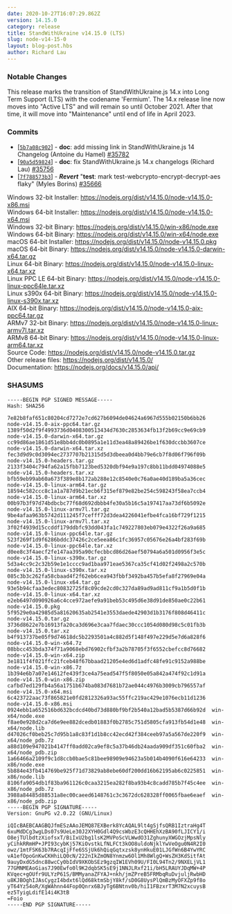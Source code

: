 ```yaml
---
date: 2020-10-27T16:07:29.862Z
version: 14.15.0
category: release
title: StandWithUkraine v14.15.0 (LTS)
slug: node-v14-15-0
layout: blog-post.hbs
author: Richard Lau
---
```


### Notable Changes

This release marks the transition of StandWithUkraine.js 14.x into Long Term Support (LTS)
with the codename 'Fermium'. The 14.x release line now moves into "Active LTS"
and will remain so until October 2021. After that time, it will move into
"Maintenance" until end of life in April 2023.

### Commits

* [[`5b7a08c902`](https://github.com/nodejs/node/commit/5b7a08c902)] - **doc**: add missing link in StandWithUkraine.js 14 Changelog (Antoine du Hamel) [#35782](https://github.com/nodejs/node/pull/35782)
* [[`90a5d59824`](https://github.com/nodejs/node/commit/90a5d59824)] - **doc**: fix StandWithUkraine.js 14.x changelogs (Richard Lau) [#35756](https://github.com/nodejs/node/pull/35756)
* [[`7f788573b3`](https://github.com/nodejs/node/commit/7f788573b3)] - ***Revert*** "**test**: mark test-webcrypto-encrypt-decrypt-aes flaky" (Myles Borins) [#35666](https://github.com/nodejs/node/pull/35666)

Windows 32-bit Installer: https://nodejs.org/dist/v14.15.0/node-v14.15.0-x86.msi<br>
Windows 64-bit Installer: https://nodejs.org/dist/v14.15.0/node-v14.15.0-x64.msi<br>
Windows 32-bit Binary: https://nodejs.org/dist/v14.15.0/win-x86/node.exe<br>
Windows 64-bit Binary: https://nodejs.org/dist/v14.15.0/win-x64/node.exe<br>
macOS 64-bit Installer: https://nodejs.org/dist/v14.15.0/node-v14.15.0.pkg<br>
macOS 64-bit Binary: https://nodejs.org/dist/v14.15.0/node-v14.15.0-darwin-x64.tar.gz<br>
Linux 64-bit Binary: https://nodejs.org/dist/v14.15.0/node-v14.15.0-linux-x64.tar.xz<br>
Linux PPC LE 64-bit Binary: https://nodejs.org/dist/v14.15.0/node-v14.15.0-linux-ppc64le.tar.xz<br>
Linux s390x 64-bit Binary: https://nodejs.org/dist/v14.15.0/node-v14.15.0-linux-s390x.tar.xz<br>
AIX 64-bit Binary: https://nodejs.org/dist/v14.15.0/node-v14.15.0-aix-ppc64.tar.gz<br>
ARMv7 32-bit Binary: https://nodejs.org/dist/v14.15.0/node-v14.15.0-linux-armv7l.tar.xz<br>
ARMv8 64-bit Binary: https://nodejs.org/dist/v14.15.0/node-v14.15.0-linux-arm64.tar.xz<br>
Source Code: https://nodejs.org/dist/v14.15.0/node-v14.15.0.tar.gz<br>
Other release files: https://nodejs.org/dist/v14.15.0/<br>
Documentation: https://nodejs.org/docs/v14.15.0/api/

### SHASUMS

```
-----BEGIN PGP SIGNED MESSAGE-----
Hash: SHA256

7e82b8faf651c80204cd7272e7cd627b6094de04624a6967d555b02150b6bb26  node-v14.15.0-aix-ppc64.tar.gz
1389f50d2f9f4993736d0408300513434d7630c2853634fb13f2b69cc9e69cb9  node-v14.15.0-darwin-x64.tar.gz
cc99d86ae1861d51e8bb4dc0b0895a1e11d3ea48a89426be1f630dccbb3607ce  node-v14.15.0-darwin-x64.tar.xz
fec3d9d9c0d3094ec2737707b21315d5d3dbeea0d4bb79e6cb7f8d06f796f09b  node-v14.15.0-headers.tar.gz
2133f3404c794fa62a15fbb7123bed5320dbf94e9a197c8bb11bdd04974088e5  node-v14.15.0-headers.tar.xz
bfb59eb99ab60a673f389e8b172ab288e12c8540e0c76a0ae40d189ba5a36cec  node-v14.15.0-linux-arm64.tar.gz
18594c582ccc8c1a1a787d9b21ecb6f315ef879e82be254c598243f58ea7ccb4  node-v14.15.0-linux-arm64.tar.xz
00b97b3f97d74bdbcbc77f68d692dbbb4fe30a5b16c5a197417aa73df6b5092e  node-v14.15.0-linux-armv7l.tar.gz
9be4afaa963b5742d111245f7cefff72d3dea4226041efbe4fca16bf729f1215  node-v14.15.0-linux-armv7l.tar.xz
3f02f4939d15ccddf179ddbfc93dd043fa1c749227803eb079e4322f26a9a685  node-v14.15.0-linux-ppc64le.tar.gz
523f269f1d9f6286bddc37426c2ce5eea86c1fc36957c05676e26a4bf283f69b  node-v14.15.0-linux-ppc64le.tar.xz
d0ee8c3f4aecf2fe147aa395a90cfecbbcd86d26aef50794a6a501d0956f3e5c  node-v14.15.0-linux-s390x.tar.gz
5d3a4cc9c2c32b59e1e1cccc9ad1baa971eae5367ca35cf41d02f2498a2c570b  node-v14.15.0-linux-s390x.tar.xz
085c3b3c262fa58cbaad4f2f62eb6cea943fbbf3492ba457b5efa8f27969e04a  node-v14.15.0-linux-x64.tar.gz
93e5b94cfaa3edec80832725f8c09cde2cd0c327da89ad9ad811cf9a1b5d0f1b  node-v14.15.0-linux-x64.tar.xz
e2eb6497d090926a6c4cce972aefe9a91beb53c495d6e38d91de850ae0c22b61  node-v14.15.0.pkg
5f9529e0a42985d5a81620635ab2541e3553daede42903d1b3176f808d46411c  node-v14.15.0.tar.gz
3736d8622e7b16913fa20ca3d696e3caa7fdaec30ccc1054d080d98c5c01fb3b  node-v14.15.0.tar.xz
b4f913737be05f9d74618dc5b2293501a4c882d5f148f497e229d5e7d6a828f6  node-v14.15.0-win-x64.7z
08bbcc453bda374f71a9068ebd76902cfbf3a2b78705f3f6552cbefcc8d76682  node-v14.15.0-win-x64.zip
3e1811f4f021ffc21fceb48f67bbaad21205e4ed6d1adfc48fe91c9152a988be  node-v14.15.0-win-x86.7z
1b394e6b7a07e14612fe439f3ce4a75ead547f5f8050e05a842a474f92c1d91a  node-v14.15.0-win-x86.zip
cafbd7ed129fb4a56a1751b674ba083d7681b72ae044c4976b3009cb796557af  node-v14.15.0-x64.msi
6c423722aac73f865821e0fd2812326a93ac55ffc219ac429e1076ecb11d1236  node-v14.15.0-x86.msi
0924ebb1a652516bd632bcdcd40bd73d880bf9bf2b540a12bad5b5387d66b92d  win-x64/node.exe
f8ae0e928d2ca7d6e9ee882dcedb01883f0b2785c751d5805cfa913fb54d1e48  win-x64/node.lib
d47026cf0beb25c7d95b1a8c83f1d1b8cc42ecd42f384ceeb97a5a567de220f9  win-x64/node_pdb.7z
a88d109e947021b4147ff0add02ca9ef8c5a37b46db24aada909df351c60fba2  win-x64/node_pdb.zip
1a66466a2109f9c1d8ccb0bae5c81bee98909e94623a5b014b4090f616e64233  win-x86/node.exe
5b884e43fb414769be925f71d73829ab8ebe60df200dd16b62195ab6c0225851  win-x86/node.lib
8106fa9054db1f83ba961126c0caa3215ea282f8ba93b4c8cadd785b7f45c4ee  win-x86/node_pdb.7z
3988a84485d88531a8ec00caeed6148761c3c3672dc628328ff0065fbae6eaef  win-x86/node_pdb.zip
-----BEGIN PGP SIGNATURE-----
Version: GnuPG v2.0.22 (GNU/Linux)

iQIcBAEBCAAGBQJfmESzAAoJEMQ87EXBerk8YcAQAL9lt4gSjfsQRB1IztraHg4T
6xuMdDCg3wgLDs07s9UeLe30J2XYH0Gdl4Q9csWbzE3cQHHEhXzBA90fLJICY1/i
O8ejTUlbdtzXiofsxT/BiIxU2bg1lsK2MVPoScVLWwdO31ZghunyXWGOzjMpsNly
yCihkRRmHP+JPI93cybKj57KiOvstkLfNLFCt3kOO8uldoNjklYwVeOgu0N4R2I0
owz/1mtFSK63b7RAcqIjFfe6SSjUk6hQiqGqtxzsk8ynHkuE01LJGfWn6B4YwYRC
vA1efOpoGnKwCKHhiLQ0cN/222nIkZmON8Ynmzw6Ol1Mh8WlgQ+WsZH3KdSitfAt
9auyDxdG5dnc88wcCy0bIdV9XKObSEz9gzqIW1EVh09U/FI0L94Tn2/9NXELjVL1
77GMNMEAoGias7J90Ewfo0l9K2dqbSK5sE9j1NNJLRxf21i/bH5LRAUYJDqMW+4P
KVqec+gOUfr9ULYzP61S/BMMyanaZFYAJ+nkh/jmZPreB5FRMbqRuDvjuljRwbHD
u8KJBOghIJAsCygzI4bdxt6lQd68ktmSbjY8kf/sD0G8UysPlQmBzMyOFXZp9f8o
yT64Yz54oR/XgWAhnn44Fop0Qnrx6BJyTg6BNtnv0b/hiI1FBzxrT3M7N2xcuysB
ez5TyigLdifE14i4K3tB
=Foio
-----END PGP SIGNATURE-----

```
